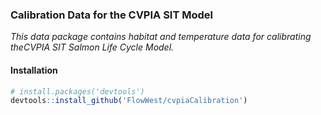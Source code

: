 ### Calibration Data for the CVPIA SIT Model
*This data package contains habitat and temperature data for calibrating theCVPIA SIT Salmon Life Cycle Model.*

#### Installation
``` r
# install.packages('devtools')
devtools::install_github('FlowWest/cvpiaCalibration')
```
